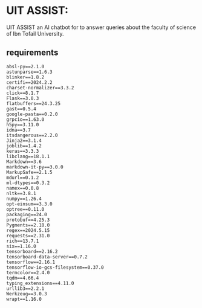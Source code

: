 # UIT ASSIST:

UIT ASSIST an AI chatbot for to answer queries about the faculty of science of Ibn Tofail University.

## requirements

`absl-py==2.1.0`  
`astunparse==1.6.3`  
`blinker==1.8.2`  
`certifi==2024.2.2`  
`charset-normalizer==3.3.2`  
`click==8.1.7`  
`Flask==3.0.3`  
`flatbuffers==24.3.25`  
`gast==0.5.4`  
`google-pasta==0.2.0`  
`grpcio==1.63.0`  
`h5py==3.11.0`  
`idna==3.7`  
`itsdangerous==2.2.0`  
`Jinja2==3.1.4`  
`joblib==1.4.2`  
`keras==3.3.3`  
`libclang==18.1.1`  
`Markdown==3.6`  
`markdown-it-py==3.0.0`  
`MarkupSafe==2.1.5`  
`mdurl==0.1.2`  
`ml-dtypes==0.3.2`  
`namex==0.0.8`  
`nltk==3.8.1`  
`numpy==1.26.4`  
`opt-einsum==3.3.0`  
`optree==0.11.0`  
`packaging==24.0`  
`protobuf==4.25.3`  
`Pygments==2.18.0`  
`regex==2024.5.15`  
`requests==2.31.0`  
`rich==13.7.1`  
`six==1.16.0`  
`tensorboard==2.16.2`  
`tensorboard-data-server==0.7.2`  
`tensorflow==2.16.1`  
`tensorflow-io-gcs-filesystem==0.37.0`  
`termcolor==2.4.0`  
`tqdm==4.66.4`  
`typing_extensions==4.11.0`  
`urllib3==2.2.1`  
`Werkzeug==3.0.3`  
`wrapt==1.16.0`  
